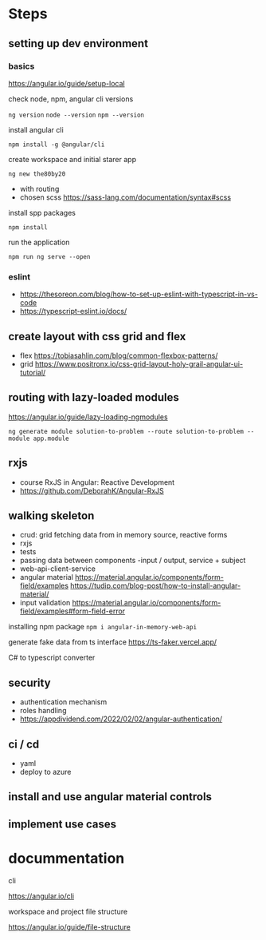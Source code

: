 # Steps

## setting up dev environment

### basics

https://angular.io/guide/setup-local

check node, npm, angular cli versions

`ng version`
`node --version`
`npm --version`

install angular cli

`npm install -g @angular/cli`

create workspace  and initial starer app

`ng new the80by20`

- with routing
- chosen scss https://sass-lang.com/documentation/syntax#scss

install spp packages

`npm install`

run the application

`npm run ng serve --open`

### eslint
- https://thesoreon.com/blog/how-to-set-up-eslint-with-typescript-in-vs-code
- https://typescript-eslint.io/docs/

## create layout with css grid and flex

- flex https://tobiasahlin.com/blog/common-flexbox-patterns/
- grid https://www.positronx.io/css-grid-layout-holy-grail-angular-ui-tutorial/

## routing with lazy-loaded modules

https://angular.io/guide/lazy-loading-ngmodules

`ng generate module solution-to-problem --route solution-to-problem --module app.module`

## rxjs

-  course RxJS in Angular: Reactive Development
- https://github.com/DeborahK/Angular-RxJS

## walking skeleton

- crud: grid fetching data from in memory source, reactive forms
- rxjs
- tests
- passing data between components -input / output, service + subject
- web-api-client-service
- angular material https://material.angular.io/components/form-field/examples https://tudip.com/blog-post/how-to-install-angular-material/
- input validation https://material.angular.io/components/form-field/examples#form-field-error

installing npm package `npm i angular-in-memory-web-api`

generate fake data from ts interface https://ts-faker.vercel.app/

C# to typescript converter

## security
- authentication mechanism
- roles handling
- https://appdividend.com/2022/02/02/angular-authentication/

## ci / cd

- yaml
- deploy to azure

## install and use angular material controls

## implement use cases


# docummentation

cli

https://angular.io/cli

workspace and project file structure 

https://angular.io/guide/file-structure


